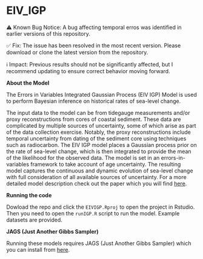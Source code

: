 # EIV_IGP

⚠️ Known Bug Notice: A bug affecting temporal erros was identified in earlier versions of this repository.

✅ Fix: The issue has been resolved in the most recent version. Please download or clone the latest version from the repository.

ℹ️ Impact: Previous results should not be significantly affected, but I recommend updating to ensure correct behavior moving forward.


__About the Model__

The Errors in Variables Integrated Gaussian Process (EIV IGP) Model is used to perform Bayesian inference on historical rates of sea-level change. 

The input data to the model can be from tidegauge measurements and/or proxy reconstructions from cores of coastal sediment. These data are complicated by multiple sources of uncertainty, some of which arise as part of the data collection exercise. Notably, the proxy reconstructions include temporal uncertainty from dating of the sediment core using techniques such as radiocarbon. The EIV IGP model places a Gaussian process prior on the rate of sea-level change, which is then integrated to provide the mean of the likelihood for the observed data. The model is set in an errors-in-variables framework to take account of age uncertainty. The resulting model captures the continuous and dynamic evolution of sea-level change with full consideration of all available sources of uncertainty. For a more detailed model description check out the paper which you will find [here](https://www.jstor.org/stable/24522592?seq=4#metadata_info_tab_contents).

__Running the code__

Dowload the repo and click the `EIVIGP.Rproj` to open the project in Rstudio. Then you need to open the `runIGP.R` script to run the model. Example datasets are provided. 

__JAGS (Just Another Gibbs Sampler)__

Running these models requires JAGS (Just Another Gibbs Sampler) which you can install from [here](https://sourceforge.net/projects/mcmc-jags/).
